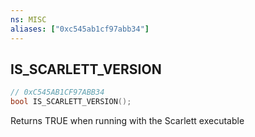 ```yaml
---
ns: MISC
aliases: ["0xc545ab1cf97abb34"]
---
```

## IS_SCARLETT_VERSION

```c
// 0xC545AB1CF97ABB34
bool IS_SCARLETT_VERSION();
```

Returns TRUE when running with the Scarlett executable

